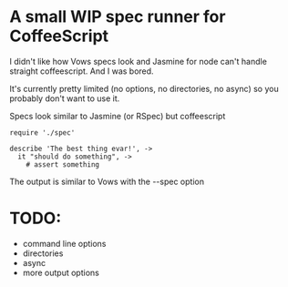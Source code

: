 # A small WIP spec runner for CoffeeScript

I didn't like how Vows specs look and Jasmine for node can't handle straight coffeescript. And I was bored.

It's currently pretty limited (no options, no directories, no async) so you probably don't want to use it.

Specs look similar to Jasmine (or RSpec) but coffeescript

    require './spec'

    describe 'The best thing evar!', ->
      it "should do something", ->
        # assert something

The output is similar to Vows with the --spec option

# TODO: 
- command line options
- directories
- async
- more output options

